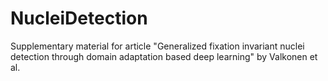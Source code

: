 # NucleiDetection
Supplementary material for article "Generalized fixation invariant nuclei detection through domain adaptation based deep learning" by Valkonen et al.
